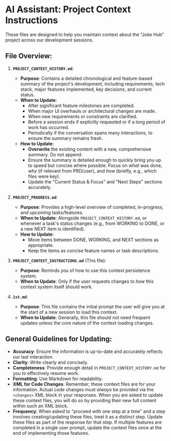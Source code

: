 # AI Assistant: Project Context Instructions

These files are designed to help you maintain context about the "Joke Hub" project across our development sessions.

## File Overview:

1.  **`PROJECT_CONTEXT_HISTORY.md`**:
    *   **Purpose**: Contains a detailed chronological and feature-based summary of the project's development, including requirements, tech stack, major features implemented, key decisions, and current status.
    *   **When to Update**:
        *   After significant feature milestones are completed.
        *   When major UI overhauls or architectural changes are made.
        *   When new requirements or constraints are clarified.
        *   Before a session ends if explicitly requested or if a long period of work has occurred.
        *   Periodically if the conversation spans many interactions, to ensure the summary remains fresh.
    *   **How to Update**:
        *   **Overwrite** the existing content with a new, comprehensive summary. Do not append.
        *   Ensure the summary is detailed enough to quickly bring you up to speed but concise where possible. Focus on *what* was done, *why* (if relevant from PRD/user), and *how* (briefly, e.g., which files were key).
        *   Update the "Current Status & Focus" and "Next Steps" sections accurately.

2.  **`PROJECT_PROGRESS.md`**:
    *   **Purpose**: Provides a high-level overview of completed, in-progress, and upcoming tasks/features.
    *   **When to Update**: Alongside `PROJECT_CONTEXT_HISTORY.md`, or whenever a task's status changes (e.g., from WORKING to DONE, or a new NEXT item is identified).
    *   **How to Update**:
        *   Move items between DONE, WORKING, and NEXT sections as appropriate.
        *   Keep the items as concise feature names or task descriptions.

3.  **`PROJECT_CONTEXT_INSTRUCTIONS.md`** (This file):
    *   **Purpose**: Reminds you of how to use this context persistence system.
    *   **When to Update**: Only if the user requests changes to *how* this context system itself should work.

4.  **`1st.md`**:
    *   **Purpose**: This file contains the initial prompt the user will give you at the start of a new session to load this context.
    *   **When to Update**: Generally, this file should not need frequent updates unless the core nature of the context loading changes.

## General Guidelines for Updating:

*   **Accuracy**: Ensure the information is up-to-date and accurately reflects our last interaction.
*   **Clarity**: Write clearly and concisely.
*   **Completeness**: Provide enough detail in `PROJECT_CONTEXT_HISTORY.md` for you to effectively resume work.
*   **Formatting**: Use Markdown for readability.
*   **XML for Code Changes**: Remember, these context files are for your information. Actual code changes must *always* be provided via the `<changes>` XML block in your responses. When you are asked to update these context files, you will do so by providing their new full content within such an XML block.
*   **Frequency**: When asked to "proceed with one step at a time" and a step involves creating/updating these files, treat it as a distinct step. Update these files as part of the response for that step. If multiple features are completed in a single user prompt, update the context files once at the end of implementing those features.
